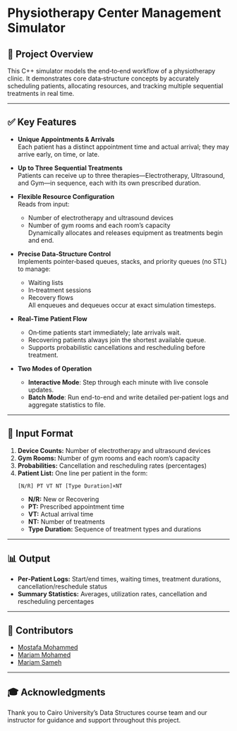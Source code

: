 # Physiotherapy Center Management Simulator

## 📖 Project Overview

This C++ simulator models the end‑to‑end workflow of a physiotherapy clinic. It demonstrates core data‑structure concepts by accurately scheduling patients, allocating resources, and tracking multiple sequential treatments in real time.

---

## ✅ Key Features

- **Unique Appointments & Arrivals**  
  Each patient has a distinct appointment time and actual arrival; they may arrive early, on time, or late.

- **Up to Three Sequential Treatments**  
  Patients can receive up to three therapies—Electrotherapy, Ultrasound, and Gym—in sequence, each with its own prescribed duration.

- **Flexible Resource Configuration**  
  Reads from input:  
  - Number of electrotherapy and ultrasound devices  
  - Number of gym rooms and each room’s capacity  
  Dynamically allocates and releases equipment as treatments begin and end.

- **Precise Data‑Structure Control**  
  Implements pointer‑based queues, stacks, and priority queues (no STL) to manage:  
  - Waiting lists  
  - In‑treatment sessions  
  - Recovery flows  
  All enqueues and dequeues occur at exact simulation timesteps.

- **Real‑Time Patient Flow**  
  - On‑time patients start immediately; late arrivals wait.  
  - Recovering patients always join the shortest available queue.  
  - Supports probabilistic cancellations and rescheduling before treatment.

- **Two Modes of Operation**  
  - **Interactive Mode**: Step through each minute with live console updates.  
  - **Batch Mode**: Run end-to-end and write detailed per‑patient logs and aggregate statistics to file.

---


## 🧾 Input Format

1. **Device Counts:** Number of electrotherapy and ultrasound devices  
2. **Gym Rooms:** Number of gym rooms and each room’s capacity  
3. **Probabilities:** Cancellation and rescheduling rates (percentages)  
4. **Patient List:** One line per patient in the form:  
   ```
   [N/R] PT VT NT [Type Duration]×NT
   ```  
   - **N/R:** New or Recovering  
   - **PT:** Prescribed appointment time  
   - **VT:** Actual arrival time  
   - **NT:** Number of treatments  
   - **Type Duration:** Sequence of treatment types and durations

---

## 📊 Output

- **Per‑Patient Logs:** Start/end times, waiting times, treatment durations, cancellation/reschedule status  
- **Summary Statistics:** Averages, utilization rates, cancellation and rescheduling percentages



---

## 🤝 Contributors

- [Mostafa Mohammed](https://www.linkedin.com/in/mostafamohammed2005/)  
- [Mariam Mohamed](https://www.linkedin.com/in/mariam-mohamed-923025335/)  
- [Mariam Sameh](https://www.linkedin.com/in/mariam-sameh-1b726a335/)

---

## 🎓 Acknowledgments

Thank you to Cairo University’s Data Structures course team and our instructor for guidance and support throughout this project.
